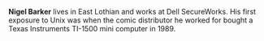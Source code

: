**Nigel Barker** lives in East Lothian and works at Dell SecureWorks. His first
exposure to Unix was when the comic distributor he worked for bought a Texas
Instruments TI-1500 mini computer in 1989.
